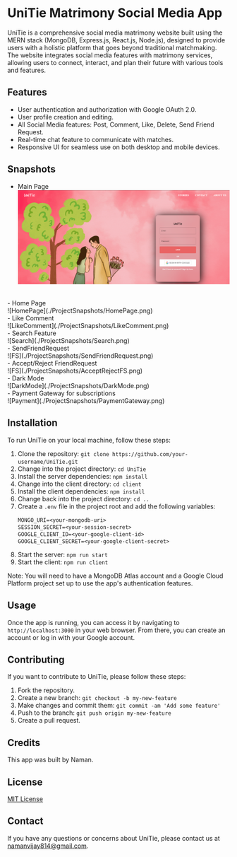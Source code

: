 # UniTie Matrimony Social Media App

UniTie is a comprehensive social media matrimony website built using the MERN stack (MongoDB, Express.js, React.js, Node.js), designed to provide users with a holistic platform that goes beyond traditional matchmaking. The website integrates social media features with matrimony services, allowing users to connect, interact, and plan their future with various tools and features. 

## Features

- User authentication and authorization with Google OAuth 2.0.
- User profile creation and editing.
- All Social Media features: Post, Comment, Like, Delete, Send Friend Request.
- Real-time chat feature to communicate with matches.
- Responsive UI for seamless use on both desktop and mobile devices.

## Snapshots

- Main Page <br>
![MainPage](./ProjectSnapshots/MainPage.png)
<br>
- Home Page <br>
![HomePage](./ProjectSnapshots/HomePage.png)
<br>
- Like Comment <br>
![LikeComment](./ProjectSnapshots/LikeComment.png)
<br>
- Search Feature <br>
![Search](./ProjectSnapshots/Search.png)
<br>
- SendFriendRequest <br>
![FS](./ProjectSnapshots/SendFriendRequest.png)
<br>
- Accept/Reject FriendRequest <br>
![FS](./ProjectSnapshots/AcceptRejectFS.png)
<br>
- Dark Mode <br>
![DarkMode](./ProjectSnapshots/DarkMode.png)
<br>
- Payment Gateway for subscriptions <br>
![Payment](./ProjectSnapshots/PaymentGateway.png)


## Installation

To run UniTie on your local machine, follow these steps:

1. Clone the repository: `git clone https://github.com/your-username/UniTie.git`
2. Change into the project directory: `cd UniTie`
3. Install the server dependencies: `npm install`
4. Change into the client directory: `cd client`
5. Install the client dependencies: `npm install`
6. Change back into the project directory: `cd ..`
7. Create a `.env` file in the project root and add the following variables:
    ```
    MONGO_URI=<your-mongodb-uri>
    SESSION_SECRET=<your-session-secret>
    GOOGLE_CLIENT_ID=<your-google-client-id>
    GOOGLE_CLIENT_SECRET=<your-google-client-secret>
    ```
8. Start the server: `npm run start`
9. Start the client: `npm run client`

Note: You will need to have a MongoDB Atlas account and a Google Cloud Platform project set up to use the app's authentication features.

## Usage

Once the app is running, you can access it by navigating to `http://localhost:3000` in your web browser. From there, you can create an account or log in with your Google account. 

## Contributing

If you want to contribute to UniTie, please follow these steps:

1. Fork the repository.
2. Create a new branch: `git checkout -b my-new-feature`
3. Make changes and commit them: `git commit -am 'Add some feature'`
4. Push to the branch: `git push origin my-new-feature`
5. Create a pull request.

## Credits

This app was built by Naman.

## License

[MIT License](https://opensource.org/licenses/MIT) 

## Contact

If you have any questions or concerns about UniTie, please contact us at namanvijay814@gmail.com.
